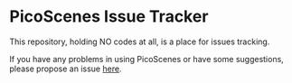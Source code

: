 # PicoScenes Issue Tracker

This repository, holding NO codes at all, is a place for issues tracking.

If you have any problems in using PicoScenes or have some suggestions, please propose an issue [here](https://gitlab.com/wifisensing/picoscenes-issue-tracker/issues).